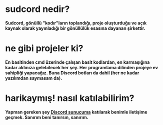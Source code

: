# sudcord nedir?

**Sudcord, gönüllü "kodır"ların toplandığı, proje oluşturduğu ve açık kaynak olarak yayınladığı bir gönüllülük esasına dayanan şirkettir.**

# ne gibi projeler ki?

**En basitinden cmd üzerinde çalışan basit kodlardan, en karmaşığına kadar aklınıza gelebilecek her şey. Her programlama dilinden projeye ev sahipliği yapacağız. Buna Discord botları da dahil (her ne kadar yazılımdan saymasam da).**

# harikaymış! nasıl katılabilirim?

**Yapman gereken şey [Discord sunucuma](https://discord.gg/52Fhmzsr7A]) katılarak benimle iletişime geçmek. Sanırım beni tanırsın, sanırım.**

